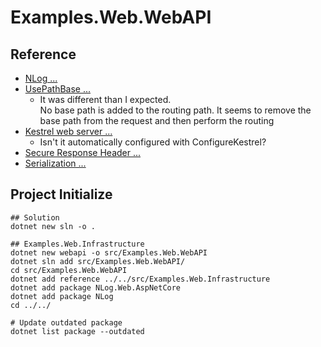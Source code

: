 # Examples.Web.WebAPI

## Reference

- [NLog ...](https://github.com/NLog/NLog/wiki/Getting-started-with-ASP.NET-Core-6)
- [UsePathBase ...](https://learn.microsoft.com/ja-jp/dotnet/api/microsoft.aspnetcore.builder.usepathbaseextensions.usepathbase?view=aspnetcore-8.0)
    - It was different than I expected. <br/>
No base path is added to the routing path.
It seems to remove the base path from the request and then perform the routing
- [Kestrel web server ...](https://learn.microsoft.com/ja-jp/aspnet/core/fundamentals/servers/kestrel/options?view=aspnetcore-8.0)
    - Isn't it automatically configured with ConfigureKestrel?
- [Secure Response Header ...](../../docs/security/security_http_header.md)
- [Serialization ...](https://learn.microsoft.com/ja-jp/dotnet/standard/serialization/system-text-json/converters-how-to?pivots=dotnet-8-0)

## Project Initialize

```shell
## Solution
dotnet new sln -o .

## Examples.Web.Infrastructure
dotnet new webapi -o src/Examples.Web.WebAPI
dotnet sln add src/Examples.Web.WebAPI/
cd src/Examples.Web.WebAPI
dotnet add reference ../../src/Examples.Web.Infrastructure
dotnet add package NLog.Web.AspNetCore
dotnet add package NLog
cd ../../

# Update outdated package
dotnet list package --outdated
```

